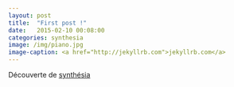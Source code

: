 ```yaml
---
layout: post
title:  "First post !"
date:   2015-02-10 00:08:00
categories: synthesia
image: /img/piano.jpg
image-caption: <a href="http://jekyllrb.com">jekyllrb.com</a>
---
```

Découverte de [synthésia](http://www.synthesiagame.com/)
